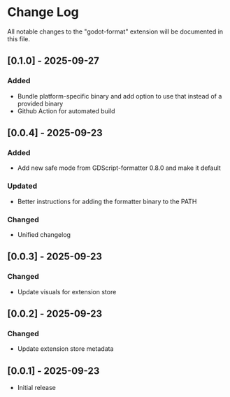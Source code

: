 # Change Log

All notable changes to the "godot-format" extension will be documented in this file.

## [0.1.0] - 2025-09-27

### Added

- Bundle platform-specific binary and add option to use that instead of a provided binary
- Github Action for automated build

## [0.0.4] - 2025-09-23

### Added

- Add new safe mode from GDScript-formatter 0.8.0 and make it default

### Updated

- Better instructions for adding the formatter binary to the PATH

### Changed

- Unified changelog

## [0.0.3] - 2025-09-23

### Changed

- Update visuals for extension store

## [0.0.2] - 2025-09-23

### Changed

- Update extension store metadata

## [0.0.1] - 2025-09-23

- Initial release
